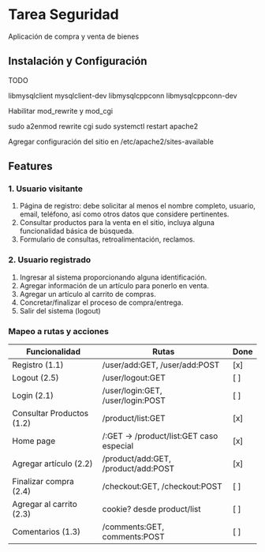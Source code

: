 # Tarea Seguridad

Aplicación de compra y venta de bienes

## Instalación y Configuración 

TODO

libmysqlclient mysqlclient-dev
libmysqlcppconn libmysqlcppconn-dev

Habilitar mod_rewrite y mod_cgi

sudo a2enmod rewrite cgi
sudo systemctl restart apache2 

Agregar configuración del sitio en /etc/apache2/sites-available

## Features

### 1. Usuario visitante

1. Página de registro: debe solicitar al menos el nombre completo, usuario, email, teléfono, así
  como otros datos que considere pertinentes.
2. Consultar productos para la venta en el sitio, incluya alguna funcionalidad básica de búsqueda.
3. Formulario de consultas, retroalimentación, reclamos.

### 2. Usuario registrado

1. Ingresar al sistema proporcionando alguna identificación.
2. Agregar información de un artículo para ponerlo en venta.
3. Agregar un artículo al carrito de compras.
4. Concretar/finalizar el proceso de compra/entrega.
5. Salir del sistema (logout)

### Mapeo a rutas y acciones

Funcionalidad             | Rutas                                    | Done
--------------------------|------------------------------------------|--------
Registro (1.1)            | /user/add:GET, /user/add:POST            |  [x]
Logout (2.5)              | /user/logout:GET                         |  [ ]
Login (2.1)               | /user/login:GET, /user/login:POST        |  [ ]
Consultar Productos (1.2) | /product/list:GET                        |  [x]
Home page                 | /:GET -> /product/list:GET caso especial |  [x]
Agregar artículo (2.2)    | /product/add:GET, /product/add:POST      |  [x]
Finalizar compra (2.4)    | /checkout:GET, /checkout:POST            |  [ ]
Agregar al carrito (2.3)  | cookie? desde product/list               |  [ ]
Comentarios (1.3)         | /comments:GET, comments:POST             |  [ ]

